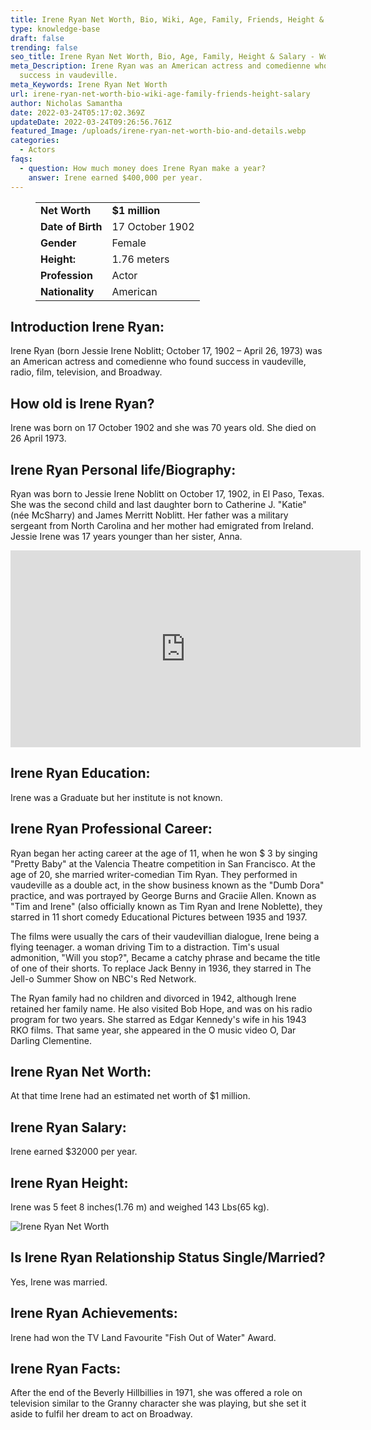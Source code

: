 ```yaml
---
title: Irene Ryan Net Worth, Bio, Wiki, Age, Family, Friends, Height & Salary
type: knowledge-base
draft: false
trending: false
seo_title: Irene Ryan Net Worth, Bio, Age, Family, Height & Salary - WorthKnow
meta_Description: Irene Ryan was an American actress and comedienne who found
  success in vaudeville.
meta_Keywords: Irene Ryan Net Worth
url: irene-ryan-net-worth-bio-wiki-age-family-friends-height-salary
author: Nicholas Samantha
date: 2022-03-24T05:17:02.369Z
updateDate: 2022-03-24T09:26:56.761Z
featured_Image: /uploads/irene-ryan-net-worth-bio-and-details.webp
categories:
  - Actors
faqs:
  - question: How much money does Irene Ryan make a year?
    answer: Irene earned $400,000 per year.
---
```

<figure class="wp-block-table is-style-stripes">
  <table>
    <tbody>
      <tr>
        <td>
          <strong>Net Worth</strong>
        </td>
        <td>
          <strong>$1 million</strong>
        </td>
      </tr>
      <tr>
        <td>
          <strong>Date of Birth</strong>
        </td>
        <td>17 October 1902</td>
      </tr>
      <tr>
        <td>
          <strong>Gender</strong>
        </td>
        <td>Female</td>
      </tr>
      <tr>
        <td>
          <strong>Height:</strong>
        </td>
        <td>1.76 meters</td>
      </tr>
      <tr>
        <td>
          <strong>Profession</strong>
        </td>
        <td>Actor</td>
      </tr>
      <tr>
        <td>
          <strong>Nationality</strong>
        </td>
        <td>American</td>
      </tr>
    </tbody>
  </table>
</figure>

## **Introduction Irene Ryan:**

Irene Ryan (born Jessie Irene Noblitt; October 17, 1902 – April 26, 1973) was an American actress and comedienne who found success in vaudeville, radio, film, television, and Broadway.

## **How old is Irene Ryan?**

Irene was born on 17 October 1902 and she was 70 years old. She died on 26 April 1973.

## **Irene Ryan Personal life/Biography:**

Ryan was born to Jessie Irene Noblitt on October 17, 1902, in El Paso, Texas. She was the second child and last daughter born to Catherine J. "Katie" (née McSharry) and James Merritt Noblitt. Her father was a military sergeant from North Carolina and her mother had emigrated from Ireland. Jessie Irene was 17 years younger than her sister, Anna. 

<iframe width="560" height="315" src="https://www.youtube.com/embed/ybrcaVFT4jI" title="YouTube video player" frameborder="0" allow="accelerometer; autoplay; clipboard-write; encrypted-media; gyroscope; picture-in-picture" allowfullscreen></iframe>

## **Irene Ryan Education:**

Irene was a Graduate but her institute is not known.

## **Irene Ryan Professional Career:**

Ryan began her acting career at the age of 11, when he won $ 3 by singing "Pretty Baby" at the Valencia Theatre competition in San Francisco. At the age of 20, she married writer-comedian Tim Ryan. They performed in vaudeville as a double act, in the show business known as the "Dumb Dora" practice, and was portrayed by George Burns and Graciie Allen. Known as "Tim and Irene" (also officially known as Tim Ryan and Irene Noblette), they starred in 11 short comedy Educational Pictures between 1935 and 1937.

The films were usually the cars of their vaudevillian dialogue, Irene being a flying teenager. a woman driving Tim to a distraction. Tim's usual admonition, "Will you stop?", Became a catchy phrase and became the title of one of their shorts. To replace Jack Benny in 1936, they starred in The Jell-o Summer Show on NBC's Red Network. 

The Ryan family had no children and divorced in 1942, although Irene retained her family name. He also visited Bob Hope, and was on his radio program for two years. She starred as Edgar Kennedy's wife in his 1943 RKO films. That same year, she appeared in the O music video O, Dar Darling Clementine.

## **Irene Ryan Net Worth:**

At that time Irene had an estimated net worth of $1 million.

## **Irene Ryan Salary:**

Irene earned $32000 per year.

## **Irene Ryan Height:**

Irene was 5 feet 8 inches(1.76 m) and weighed 143 Lbs(65 kg).

![Irene Ryan Net Worth](/uploads/irene-ryan-net-worth-.webp)

## **Is Irene Ryan Relationship Status Single/Married?**

Yes, Irene was married.

## **Irene Ryan Achievements:**

Irene had won the TV Land Favourite "Fish Out of Water" Award.

## **Irene Ryan** Facts:

After the end of the Beverly Hillbillies in 1971, she was offered a role on television similar to the Granny character she was playing, but she set it aside to fulfil her dream to act on Broadway.